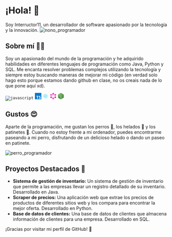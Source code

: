 # ¡Hola! 👋

Soy Interructor11, un desarrollador de software apasionado por la tecnología y la innovación. ![nono_programador](https://media.tenor.com/41I-iMyClCgAAAAM/programmer-programming.gif)

## Sobre mí 👨‍💻

Soy un apasionado del mundo de la programación y he adquirido habilidades en diferentes lenguajes de programación como Java, Python y SQL. Me encanta resolver problemas complejos utilizando la tecnología y siempre estoy buscando maneras de mejorar mi código (en verdad solo hago esto porque estamos dando github en clase, no os creais nada de lo que pone aquí xd).

<code><img height="20" alt="javascript" src="https://static.vecteezy.com/system/resources/previews/017/396/822/non_2x/youtube-icon-social-media-apps-free-png.png"></code>
<code><img height="20" alt="typescript" src="https://raw.githubusercontent.com/github/explore/80688e429a7d4ef2fca1e82350fe8e3517d3494d/topics/typescript/typescript.png"></code>
<code><img height="20" alt="react" src="https://raw.githubusercontent.com/github/explore/80688e429a7d4ef2fca1e82350fe8e3517d3494d/topics/react/react.png"></code>
<code><img height="20" alt="graphql" src="https://raw.githubusercontent.com/github/explore/5c058a388828bb5fde0bcafd4bc867b5bb3f26f3/topics/graphql/graphql.png"></code>
<code><img height="20" alt="nodejs" src="https://raw.githubusercontent.com/github/explore/80688e429a7d4ef2fca1e82350fe8e3517d3494d/topics/nodejs/nodejs.png"></code>  

## Gustos 😍

Aparte de la programación, me gustan los perros 🐶, los helados 🍦 y los patinetes 🛴. Cuando no estoy frente a mi ordenador, puedes encontrarme paseando a mi perro, disfrutando de un delicioso helado o dando un paseo en patinete.

![perro_programador](https://programacion.net/files/article/20160427020412_lenguajes-raros.jpg)

## Proyectos Destacados 🚀

- **Sistema de gestión de inventario:** Un sistema de gestión de inventario que permite a las empresas llevar un registro detallado de su inventario. Desarrollado en Java.
- **Scraper de precios:** Una aplicación web que extrae los precios de productos de diferentes sitios web y los compara para encontrar la mejor oferta. Desarrollado en Python.
- **Base de datos de clientes:** Una base de datos de clientes que almacena información de clientes para una empresa. Desarrollado en SQL.

¡Gracias por visitar mi perfil de GitHub! 🙌


